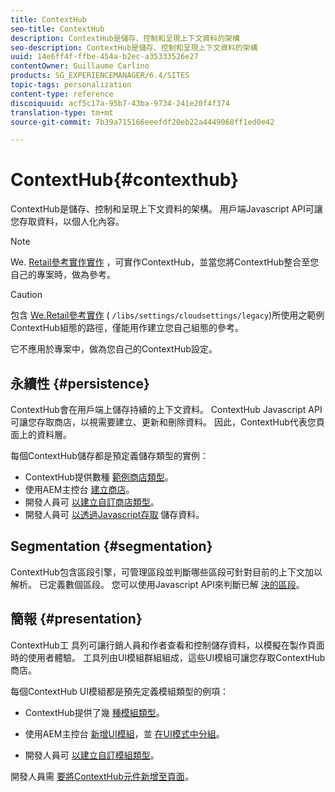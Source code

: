 ```yaml
---
title: ContextHub
seo-title: ContextHub
description: ContextHub是儲存、控制和呈現上下文資料的架構
seo-description: ContextHub是儲存、控制和呈現上下文資料的架構
uuid: 14e6ff4f-ffbe-454a-b2ec-a35333526e27
contentOwner: Guillaume Carlino
products: SG_EXPERIENCEMANAGER/6.4/SITES
topic-tags: personalization
content-type: reference
discoiquuid: acf5c17a-95b7-43ba-9734-241e20f4f374
translation-type: tm+mt
source-git-commit: 7b39a715166eeefdf20eb22a4449068ff1ed0e42

---
```



# ContextHub{#contexthub}

ContextHub是儲存、控制和呈現上下文資料的架構。 用戶端Javascript API可讓您存取資料，以個人化內容。

>[!NOTE]
>
>We. [Retail參考實作實作](/help/sites-developing/we-retail.md) ，可實作ContextHub，並當您將ContextHub整合至您自己的專案時，做為參考。

>[!CAUTION]
>
>包含 [We.Retail參考實作](/help/sites-developing/we-retail.md) ( `/libs/settings/cloudsettings/legacy`)所使用之範例ContextHub組態的路徑，僅能用作建立您自己組態的參考。
>
>它不應用於專案中，做為您自己的ContextHub設定。

## 永續性 {#persistence}

ContextHub會在用戶端上儲存持續的上下文資料。 ContextHub Javascript API可讓您存取商店，以視需要建立、更新和刪除資料。 因此，ContextHub代表您頁面上的資料層。

每個ContextHub儲存都是預定義儲存類型的實例：

* ContextHub提供數種 [範例商店類型](/help/sites-developing/ch-samplestores.md)。
* 使用AEM主控台 [建立商店](/help/sites-administering/contexthub-config.md#creating-a-contexthub-store)。
* 開發人員可 [以建立自訂商店類型](/help/sites-developing/ch-extend.md#creating-custom-store-candidates)。
* 開發人員可 [以透過Javascript存取](/help/sites-developing/ch-adding.md#interacting-with-contexthub-stores) 儲存資料。

## Segmentation {#segmentation}

ContextHub包含區段引擎，可管理區段並判斷哪些區段可針對目前的上下文加以解析。 已定義數個區段。 您可以使用Javascript API來判斷已解 [決的區段](/help/sites-developing/ch-adding.md#determining-resolved-contexthub-segments)。

## 簡報 {#presentation}

ContextHub工 [](/help/sites-authoring/ch-previewing.md) 具列可讓行銷人員和作者查看和控制儲存資料，以模擬在製作頁面時的使用者體驗。 工具列由UI模組群組組成，這些UI模組可讓您存取ContextHub商店。

每個ContextHub UI模組都是預先定義模組類型的例項：

* ContextHub提供了幾 [種模組類型](/help/sites-developing/ch-samplemodules.md)。
* 使用AEM主控台 [新增UI模組](/help/sites-administering/contexthub-config.md#adding-a-ui-module)，並 [在UI模式中分組](/help/sites-administering/contexthub-config.md#adding-a-ui-mode)。

* 開發人員可 [以建立自訂模組類型](/help/sites-developing/ch-extend.md#creating-contexthub-ui-module-types)。

開發人員需 [要將ContextHub元件新增至頁面](/help/sites-developing/ch-adding.md)。
